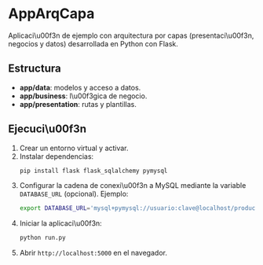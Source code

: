 # AppArqCapa

Aplicaci\u00f3n de ejemplo con arquitectura por capas (presentaci\u00f3n, negocios y datos) desarrollada en Python con Flask.

## Estructura
- **app/data**: modelos y acceso a datos.
- **app/business**: l\u00f3gica de negocio.
- **app/presentation**: rutas y plantillas.

## Ejecuci\u00f3n

1. Crear un entorno virtual y activar.
2. Instalar dependencias:
   ```bash
   pip install flask flask_sqlalchemy pymysql
   ```
3. Configurar la cadena de conexi\u00f3n a MySQL mediante la variable `DATABASE_URL` (opcional). Ejemplo:
   ```bash
   export DATABASE_URL='mysql+pymysql://usuario:clave@localhost/products_db'
   ```
4. Iniciar la aplicaci\u00f3n:
   ```bash
   python run.py
   ```
5. Abrir `http://localhost:5000` en el navegador.
